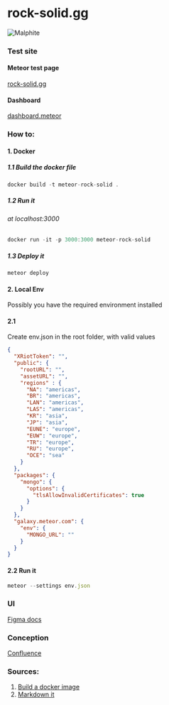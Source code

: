 # rock-solid.gg

![Malphite](https://i.ytimg.com/vi/W_15VvMqPSQ/maxresdefault.jpg)

### Test site
#### Meteor test page
[rock-solid.gg](https://rock-solid.eu.meteorapp.com/)

#### Dashboard
[dashboard.meteor](https://eu-west-1.galaxy.meteor.com/)

### How to:
#### 1. Docker
##### 1.1 Build the docker file
``` js
docker build -t meteor-rock-solid .
```

##### 1.2 Run it 
###### at localhost:3000
``` js
docker run -it -p 3000:3000 meteor-rock-solid
```

##### 1.3 Deploy it
``` js
meteor deploy
```

#### 2. Local Env

Possibly you have the required environment installed

#### 2.1 
Create env.json in the root folder, with valid values
```json
{
  "XRiotToken": "",
  "public": {
    "rootURL": "",
    "assetURL": "",
    "regions" : {
      "NA": "americas",
      "BR": "americas",
      "LAN": "americas",
      "LAS": "americas",
      "KR": "asia",
      "JP": "asia",
      "EUNE": "europe",
      "EUW": "europe",
      "TR": "europe",
      "RU": "europe",
      "OCE": "sea"
    }
  },
  "packages": {
    "mongo": {
      "options": {
        "tlsAllowInvalidCertificates": true
      }
    }
  },
  "galaxy.meteor.com": {
    "env": {
      "MONGO_URL": ""
    }
  }
}
```

#### 2.2 Run it
``` js
meteor --settings env.json
```

### UI
[Figma docs](https://www.figma.com/file/zTD3BTXUBrWkWFcaPf1JA7/rock-solid.gg?node-id=0%3A1)

### Conception
[Confluence](https://rock-solid.atlassian.net/wiki/spaces/ROCKSOLIDG/pages/262145/Alapkoncepci)

### Sources:
1. [Build a docker image](https://dockerize.io/guides/docker-meteor-guide)
2. [Markdown it](https://markdown-it.github.io/)